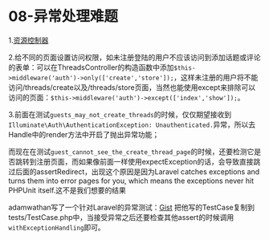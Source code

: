 # 08-异常处理难题
1.[资源控制器](d.laravel-china.org/docs/5.5/controllers.html#资源控制器)

2.给不同的页面设置访问权限，如未注册登陆的用户不应该访问到添加话题或评论的表单：可以在ThreadsController的构造函数中添加`$this->middleware('auth')->only(['create','store']);`，这样未注册的用户将不能访问/threads/create以及/threads/store页面，当然也能使用except来排除可以访问的页面：`$this->middleware('auth')->except(['index','show']);`。

3.前面在测试`guests_may_not_create_threads`的时候，仅仅期望接收到`Illuminate\Auth\AuthenticationException: Unauthenticated.`异常，所以去Handle中的render方法中开启了抛出异常功能；

而现在在测试`guest_cannot_see_the_create_thread_page`的时候，还要检测它是否跳转到注册页面，而如果像前面一样使用expectException的话，会导致直接跳过后面的assertRedirect，出现这个原因是因为Laravel catches exceptions and turns them into error pages for you, which means the exceptions never hit PHPUnit itself.这不是我们想要的结果

adamwathan写了一个针对Laravel的异常测试：[Gist](https://gist.github.com/adamwathan/125847c7e3f16b88fa33a9f8b42333da)
把他写的TestCase复制到tests/TestCase.php中，当接受异常之后还要检查其他assert的时候调用`withExceptionHandling`即可。

